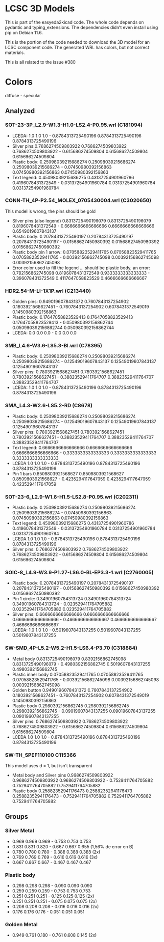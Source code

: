 # LCSC 3D Models

This is part of the easyeda2kicad code.
The whole code depends on pydantic and typing_extensions.
The dependencies didn't even install using pip on Debian 11.6.

This is the portion of the code needed to download the 3D model for an LCSC component code.
The generated WRL has colors, but not correct materials.

This is all related to the issue #380

# Colors

diffuse - specular

## Analyzed

### SOT-23-3P_L2.9-W1.3-H1.0-LS2.4-P0.95.wrl (C181094)
- LCEDA: 1.0 1.0 1.0 - 0.8784313725490196 0.8784313725490196 0.8784313725490196
- Silver pins:0.7686274509803922 0.7686274509803922 0.7686274509803922 - 0.615686274509804 0.615686274509804 0.615686274509804
- Plastic body: 0.25098039215686274 0.25098039215686274 0.25098039215686274 - 0.07450980392156863 0.07450980392156863 0.07450980392156863
- Text legend: 0.45098039215686275 0.43137254901960786 0.4196078431372549 - 0.03137254901960784 0.03137254901960784 0.03137254901960784

### CONN-TH_4P-P2.54_MOLEX_0705430004.wrl (C3020650)

This model is wrong, the pins should be gold

- Silver pins:(also legend) 0.8313725490196079 0.8313725490196079 0.8196078431372549 - 0.6666666666666666 0.6666666666666666 0.6549019607843137
- Plastic body: 0.20784313725490197 0.20784313725490197 0.20784313725490197 - 0.01568627450980392 0.01568627450980392 0.01568627450980392
- Plastic body pin 1 arrow: 0.07058823529411765 0.07058823529411765 0.07058823529411765 - 0.00392156862745098 0.00392156862745098 0.00392156862745098
- Error color used to fill the legend ... should be plastic body, an error: 0.792156862745098 0.8196078431372549 0.9333333333333333 - 0.396078431372549 0.4117647058823529 0.4666666666666667

### HDR2.54-M-LI-1X1P.wrl (C213440)

- Golden pins: 0.9490196078431372 0.7607843137254902 0.1803921568627451 - 0.7607843137254902 0.6078431372549019 0.1450980392156863
- Plastic body: 0.17647058823529413 0.17647058823529413 0.17647058823529413 - 0.050980392156862744 0.050980392156862744 0.050980392156862744
- LCEDA: 0.0 0.0 0.0 - 0.0 0.0 0.0

### SMB_L4.6-W3.6-LS5.3-BI.wrl (C78395)

- Plastic body: 0.25098039215686274 0.25098039215686274 0.25098039215686274 - 0.12549019607843137 0.12549019607843137 0.12549019607843137
- Silver pins: 0.7803921568627451 0.7803921568627451 0.7803921568627451 - 0.38823529411764707 0.38823529411764707 0.38823529411764707
- LCEDA: 1.0 1.0 1.0 - 0.8784313725490196 0.8784313725490196 0.8784313725490196

### SMA_L4.3-W2.6-LS5.2-RD (C8678)

- Plastic body: 0.25098039215686274 0.25098039215686274 0.25098039215686274 - 0.12549019607843137 0.12549019607843137 0.12549019607843137
- Silver pins: 0.7803921568627451 0.7803921568627451 0.7803921568627451 - 0.38823529411764707 0.38823529411764707 0.38823529411764707
- Text legend: 0.6666666666666666 0.6666666666666666 0.6666666666666666 - 0.3333333333333333 0.3333333333333333 0.3333333333333333
- LCEDA 1.0 1.0 1.0 - 0.8784313725490196 0.8784313725490196 0.8784313725490196
- Pin 1 bars 0.8509803921568627 0.8509803921568627 0.8509803921568627 - 0.4235294117647059 0.4235294117647059 0.4235294117647059

### SOT-23-6_L2.9-W1.6-H1.5-LS2.8-P0.95.wrl  (C202311)

- Plastic body: 0.25098039215686274 0.25098039215686274 0.25098039215686274 - 0.07450980392156863 0.07450980392156863 0.07450980392156863
- Text legend: 0.45098039215686275 0.43137254901960786 0.4196078431372549 - 0.03137254901960784 0.03137254901960784 0.03137254901960784
- LCEDA 1.0 1.0 1.0 - 0.8784313725490196 0.8784313725490196 0.8784313725490196
- Silver pins: 0.7686274509803922 0.7686274509803922 0.7686274509803922 - 0.615686274509804 0.615686274509804 0.615686274509804

### SOIC-8_L4.9-W3.9-P1.27-LS6.0-BL-EP3.3-1.wrl  (C2760005)

- Plastic body: 0.20784313725490197 0.20784313725490197 0.20784313725490197 - 0.01568627450980392 0.01568627450980392 0.01568627450980392
- Pin 1 circle: 0.34901960784313724 0.34901960784313724 0.34901960784313724 - 0.023529411764705882 0.023529411764705882 0.023529411764705882
- Silver pins: 0.6666666666666666 0.6666666666666666 0.6666666666666666 - 0.4666666666666667 0.4666666666666667 0.4666666666666667
- LCEDA: 1.0 1.0 1.0 - 0.5019607843137255 0.5019607843137255 0.5019607843137255

### SW-SMD_4P-L5.2-W5.2-H1.5-LS6.4-P3.70  (C318884)

- Metal body 0.8313725490196079 0.8392156862745098 0.8313725490196079 - 0.4980392156862745 0.5019607843137255 0.4980392156862745
- Plastic inner body 0.07058823529411765 0.07058823529411765 0.07058823529411765 - 0.00392156862745098 0.00392156862745098 0.00392156862745098
- Golden button 0.9490196078431372 0.7607843137254902 0.1803921568627451 - 0.7607843137254902 0.6078431372549019 0.1450980392156863
- Plastic body 0.2980392156862745 0.2980392156862745 0.2980392156862745 - 0.09019607843137255 0.09019607843137255 0.09019607843137255
- Silver pins: 0.7686274509803922 0.7686274509803922 0.7686274509803922 - 0.615686274509804 0.615686274509804 0.615686274509804
- LCEDA 1.0 1.0 1.0 - 0.8784313725490196 0.8784313725490196 0.8784313725490196

### SW-TH_SPEF110100   C115366

This model uses d = 1, but isn't transparent

- Metal body and Silver pins 0.9686274509803922 0.9686274509803922 0.9686274509803922 - 0.7529411764705882 0.7529411764705882 0.7529411764705882
- Plastic body 0.25882352941176473 0.25882352941176473 0.25882352941176473 - 0.7529411764705882 0.7529411764705882 0.7529411764705882

## Groups

### Silver Metal

- 0.969 0.969 0.969 - 0.753 0.753 0.753
- 0.831 0.831 0.820 - 0.667 0.667 0.655 (1,56% de error en B)
- 0.780 0.780 0.780 - 0.388 0.388 0.388 (2x)
- 0.769 0.769 0.769 - 0.616 0.616 0.616 (3x)
- 0.667 0.667 0.667 - 0.467 0.467 0.467

### Plastic body

- 0.298 0.298 0.298 - 0.090 0.090 0.090
- 0.259 0.259 0.259 - 0.753 0.753 0.753
- 0.251 0.251 0.251 - 0.125 0.125 0.125 (2x)
- 0.251 0.251 0.251 - 0.075 0.075 0.075 (2x)
- 0.208 0.208 0.208 - 0.016 0.016 0.016 (2x)
- 0.176 0.176 0.176 - 0.051 0.051 0.051

### Golden Metal

- 0.949 0.761 0.180 - 0.761 0.608 0.145 (2x)
